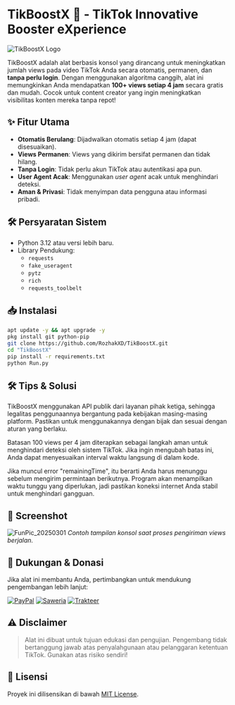 # TikBoostX 🚀 - TikTok Innovative Booster eXperience
![TikBoostX Logo](https://github.com/user-attachments/assets/4b3cf78b-aa84-4b43-bbc3-f2c3b8213146)

TikBoostX adalah alat berbasis konsol yang dirancang untuk meningkatkan jumlah views pada video TikTok Anda secara otomatis, permanen, dan **tanpa perlu login**. Dengan menggunakan algoritma canggih, alat ini memungkinkan Anda mendapatkan **100+ views setiap 4 jam** secara gratis dan mudah. Cocok untuk content creator yang ingin meningkatkan visibilitas konten mereka tanpa repot!

## ✨ Fitur Utama
- **Otomatis Berulang**: Dijadwalkan otomatis setiap 4 jam (dapat disesuaikan).
- **Views Permanen**: Views yang dikirim bersifat permanen dan tidak hilang.
- **Tanpa Login**: Tidak perlu akun TikTok atau autentikasi apa pun.
- **User Agent Acak**: Menggunakan *user agent* acak untuk menghindari deteksi.
- **Aman & Privasi**: Tidak menyimpan data pengguna atau informasi pribadi.

## 🛠️ Persyaratan Sistem
- Python 3.12 atau versi lebih baru.
- Library Pendukung:
  - `requests`
  - `fake_useragent`
  - `pytz`
  - `rich`
  - `requests_toolbelt`
 
## 📥 Instalasi
```bash
apt update -y && apt upgrade -y
pkg install git python-pip
git clone https://github.com/RozhakXD/TikBoostX.git
cd "TikBoostX"
pip install -r requirements.txt
python Run.py
```

## 🛠️ Tips & Solusi
TikBoostX menggunakan API publik dari layanan pihak ketiga, sehingga legalitas penggunaannya bergantung pada kebijakan masing-masing platform. Pastikan untuk menggunakannya dengan bijak dan sesuai dengan aturan yang berlaku.  

Batasan 100 views per 4 jam diterapkan sebagai langkah aman untuk menghindari deteksi oleh sistem TikTok. Jika ingin mengubah batas ini, Anda dapat menyesuaikan interval waktu langsung di dalam kode.  

Jika muncul error "remainingTime", itu berarti Anda harus menunggu sebelum mengirim permintaan berikutnya. Program akan menampilkan waktu tunggu yang diperlukan, jadi pastikan koneksi internet Anda stabil untuk menghindari gangguan.

## 📸 Screenshot  
![FunPic_20250301](https://github.com/user-attachments/assets/696a7935-ba37-41a9-ad4f-384202184b57)
*Contoh tampilan konsol saat proses pengiriman views berjalan.*  

## 💖 Dukungan & Donasi  
Jika alat ini membantu Anda, pertimbangkan untuk mendukung pengembangan lebih lanjut: 

[![PayPal](https://img.shields.io/badge/PayPal-Donate-blue?logo=paypal)](https://paypal.me/rozhak9)
[![Saweria](https://img.shields.io/badge/Saweria-Donate-FFD700)](https://saweria.co/rozhak09)
[![Trakteer](https://img.shields.io/badge/Trakteer-Donate-FF3333)](https://trakteer.id/rozhak_official/tip)

## ⚠️ Disclaimer
> Alat ini dibuat untuk tujuan edukasi dan pengujian. Pengembang tidak bertanggung jawab atas penyalahgunaan atau pelanggaran ketentuan TikTok. Gunakan atas risiko sendiri!

## 📜 Lisensi
Proyek ini dilisensikan di bawah [MIT License](LICENSE).
